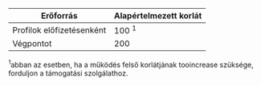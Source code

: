 | Erőforrás | Alapértelmezett korlát |
| --- | --- |
| Profilok előfizetésenként |100 <sup>1</sup> |
| Végpontot |200 |

<sup>1</sup>abban az esetben, ha a működés felső korlátjának tooincrease szüksége, forduljon a támogatási szolgálathoz.

